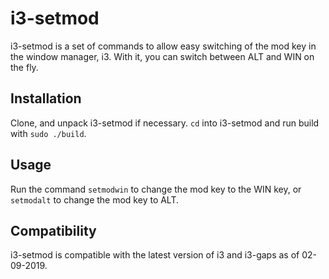 # i3-setmod

i3-setmod is a set of commands to allow easy switching of the mod key in the window manager, i3. With it, you can switch between ALT and WIN on the fly.

## Installation

Clone, and unpack i3-setmod if necessary. `cd` into i3-setmod and run build with `sudo ./build`.

## Usage

Run the command `setmodwin` to change the mod key to the WIN key, or `setmodalt` to change the mod key to ALT.

## Compatibility

i3-setmod is compatible with the latest version of i3 and i3-gaps as of 02-09-2019.

